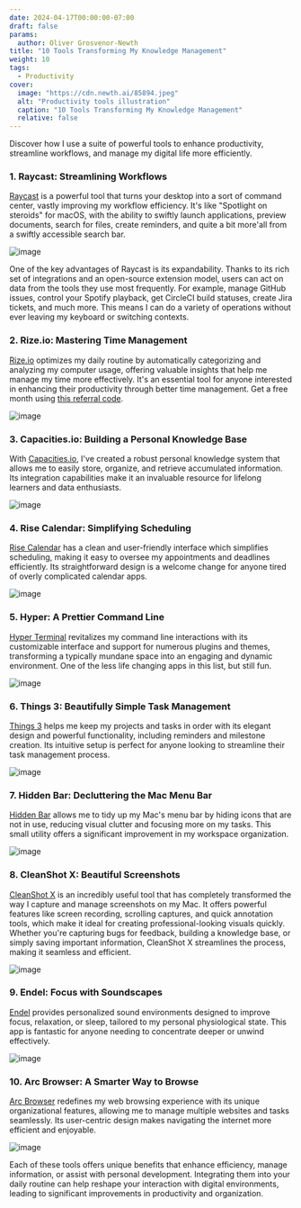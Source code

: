 ```yaml
---
date: 2024-04-17T00:00:00-07:00
draft: false
params:
  author: Oliver Grosvenor-Newth
title: "10 Tools Transforming My Knowledge Management"
weight: 10
tags: 
  - Productivity
cover:
  image: "https://cdn.newth.ai/85894.jpeg"
  alt: "Productivity tools illustration"
  caption: "10 Tools Transforming My Knowledge Management"
  relative: false
---
```


Discover how I use a suite of powerful tools to enhance productivity, streamline workflows, and manage my digital life more efficiently.

### 1. Raycast: Streamlining Workflows

[Raycast](https://raycast.com/?via=newth&ref=newth.ai) is a powerful tool that turns your desktop into a sort of command center, vastly improving my workflow efficiency. It's like "Spotlight on steroids" for macOS, with the ability to swiftly launch applications, preview documents, search for files, create reminders, and quite a bit more'all from a swiftly accessible search bar.

![image](https://cdn.newth.ai/i/2024/04/CleanShot-2024-04-29-at-22.34.19@2x.png)

One of the key advantages of Raycast is its expandability. Thanks to its rich set of integrations and an open-source extension model, users can act on data from the tools they use most frequently. For example, manage GitHub issues, control your Spotify playback, get CircleCI build statuses, create Jira tickets, and much more. This means I can do a variety of operations without ever leaving my keyboard or switching contexts.

### 2. Rize.io: Mastering Time Management

[Rize.io](https://newth.io/rize?ref=newth.ai) optimizes my daily routine by automatically categorizing and analyzing my computer usage, offering valuable insights that help me manage my time more effectively. It's an essential tool for anyone interested in enhancing their productivity through better time management. Get a free month using [this referral code](https://rize.io/?code=06555D&utm_source=refer&name=Oliver).

![image](https://cdn.newth.ai/i/2024/04/14144.png)

### 3. Capacities.io: Building a Personal Knowledge Base

With [Capacities.io](https://newth.io/capacities?ref=newth.ai), I've created a robust personal knowledge system that allows me to easily store, organize, and retrieve accumulated information. Its integration capabilities make it an invaluable resource for lifelong learners and data enthusiasts.

![image](https://cdn.newth.ai/i/2024/04/3950.png)

### 4. Rise Calendar: Simplifying Scheduling

[Rise Calendar](https://newth.io/rise?ref=newth.ai) has a clean and user-friendly interface which simplifies scheduling, making it easy to oversee my appointments and deadlines efficiently. Its straightforward design is a welcome change for anyone tired of overly complicated calendar apps.

![image](https://cdn.newth.ai/i/2024/04/20421.png)

### 5. Hyper: A Prettier Command Line

[Hyper Terminal](https://newth.io/hyper?ref=newth.ai) revitalizes my command line interactions with its customizable interface and support for numerous plugins and themes, transforming a typically mundane space into an engaging and dynamic environment. One of the less life changing apps in this list, but still fun.

![image](https://cdn.newth.ai/i/2024/04/387.png)

### 6. Things 3: Beautifully Simple Task Management

[Things 3](https://apps.apple.com/us/app/things-3/id904237743?ref=newth.ai) helps me keep my projects and tasks in order with its elegant design and powerful functionality, including reminders and milestone creation. Its intuitive setup is perfect for anyone looking to streamline their task management process.

![image](https://cdn.newth.ai/i/2024/04/19600.png)

### 7. Hidden Bar: Decluttering the Mac Menu Bar

[Hidden Bar](https://apps.apple.com/us/app/hidden-bar/id1452453066?ref=newth.ai) allows me to tidy up my Mac's menu bar by hiding icons that are not in use, reducing visual clutter and focusing more on my tasks. This small utility offers a significant improvement in my workspace organization.

![image](https://cdn.newth.ai/i/2024/04/CleanShot-2024-04-29-at-13.57.41@2x.png)

### 8. CleanShot X: Beautiful Screenshots

[CleanShot X](https://cleanshot.com/?ref=newth.ai) is an incredibly useful tool that has completely transformed the way I capture and manage screenshots on my Mac. It offers powerful features like screen recording, scrolling captures, and quick annotation tools, which make it ideal for creating professional-looking visuals quickly. Whether you're capturing bugs for feedback, building a knowledge base, or simply saving important information, CleanShot X streamlines the process, making it seamless and efficient.

![image](https://cdn.newth.ai/i/2024/04/11431.png)

### 9. Endel: Focus with Soundscapes

[Endel](https://endel.io/?ref=newth.ai) provides personalized sound environments designed to improve focus, relaxation, or sleep, tailored to my personal physiological state. This app is fantastic for anyone needing to concentrate deeper or unwind effectively.

![image](https://cdn.newth.ai/i/2024/04/22994.png)

### 10. Arc Browser: A Smarter Way to Browse

[Arc Browser](https://arc.net/?ref=newth.ai) redefines my web browsing experience with its unique organizational features, allowing me to manage multiple websites and tasks seamlessly. Its user-centric design makes navigating the internet more efficient and enjoyable.

![image](https://cdn.newth.ai/i/2024/04/49802.png)

Each of these tools offers unique benefits that enhance efficiency, manage information, or assist with personal development. Integrating them into your daily routine can help reshape your interaction with digital environments, leading to significant improvements in productivity and organization.